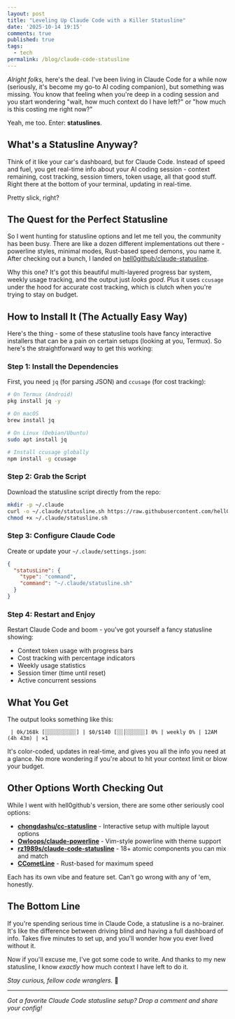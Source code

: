 ```yaml
---
layout: post
title: "Leveling Up Claude Code with a Killer Statusline"
date: '2025-10-14 19:15'
comments: true
published: true
tags:
  - tech
permalink: /blog/claude-code-statusline
---
```


*Alright folks,* here's the deal. I've been living in Claude Code for a while now (seriously, it's become my go-to AI coding companion), but something was missing. You know that feeling when you're deep in a coding session and you start wondering "wait, how much context do I have left?" or "how much is this costing me right now?"

Yeah, me too. Enter: **statuslines**.

<!--more-->

## What's a Statusline Anyway?

Think of it like your car's dashboard, but for Claude Code. Instead of speed and fuel, you get real-time info about your AI coding session - context remaining, cost tracking, session timers, token usage, all that good stuff. Right there at the bottom of your terminal, updating in real-time.

Pretty slick, right?

## The Quest for the Perfect Statusline

So I went hunting for statusline options and let me tell you, the community has been busy. There are like a dozen different implementations out there - powerline styles, minimal modes, Rust-based speed demons, you name it. After checking out a bunch, I landed on [hell0github/claude-statusline](https://github.com/hell0github/claude-statusline).

Why this one? It's got this beautiful multi-layered progress bar system, weekly usage tracking, and the output just *looks good*. Plus it uses `ccusage` under the hood for accurate cost tracking, which is clutch when you're trying to stay on budget.

## How to Install It (The Actually Easy Way)

Here's the thing - some of these statusline tools have fancy interactive installers that can be a pain on certain setups (looking at you, Termux). So here's the straightforward way to get this working:

### Step 1: Install the Dependencies

First, you need `jq` (for parsing JSON) and `ccusage` (for cost tracking):

```bash
# On Termux (Android)
pkg install jq -y

# On macOS
brew install jq

# On Linux (Debian/Ubuntu)
sudo apt install jq

# Install ccusage globally
npm install -g ccusage
```

### Step 2: Grab the Script

Download the statusline script directly from the repo:

```bash
mkdir -p ~/.claude
curl -o ~/.claude/statusline.sh https://raw.githubusercontent.com/hell0github/claude-statusline/main/statusline.sh
chmod +x ~/.claude/statusline.sh
```

### Step 3: Configure Claude Code

Create or update your `~/.claude/settings.json`:

```json
{
  "statusLine": {
    "type": "command",
    "command": "~/.claude/statusline.sh"
  }
}
```

### Step 4: Restart and Enjoy

Restart Claude Code and boom - you've got yourself a fancy statusline showing:
- Context token usage with progress bars
- Cost tracking with percentage indicators
- Weekly usage statistics
- Session timer (time until reset)
- Active concurrent sessions

## What You Get

The output looks something like this:

```
 | 0k/168k [░░░░░░░░░░] | $0/$140 [░░│░░░░░░] 0% | weekly 0% | 12AM (4h 43m) | ×1
```

It's color-coded, updates in real-time, and gives you all the info you need at a glance. No more wondering if you're about to hit your context limit or blow your budget.

## Other Options Worth Checking Out

While I went with hell0github's version, there are some other seriously cool options:

- **[chongdashu/cc-statusline](https://github.com/chongdashu/cc-statusline)** - Interactive setup with multiple layout options
- **[Owloops/claude-powerline](https://github.com/Owloops/claude-powerline)** - Vim-style powerline with theme support
- **[rz1989s/claude-code-statusline](https://github.com/rz1989s/claude-code-statusline)** - 18+ atomic components you can mix and match
- **[CCometLine](https://github.com/Haleclipse/CCometLine)** - Rust-based for maximum speed

Each has its own vibe and feature set. Can't go wrong with any of 'em, honestly.

## The Bottom Line

If you're spending serious time in Claude Code, a statusline is a no-brainer. It's like the difference between driving blind and having a full dashboard of info. Takes five minutes to set up, and you'll wonder how you ever lived without it.

Now if you'll excuse me, I've got some code to write. And thanks to my new statusline, I know *exactly* how much context I have left to do it.

*Stay curious, fellow code wranglers.* 🚀

---

*Got a favorite Claude Code statusline setup? Drop a comment and share your config!*
